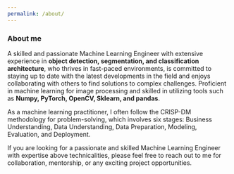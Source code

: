 ```yaml
---
permalink: /about/
---
```


### About me

A skilled and passionate Machine Learning Engineer with extensive experience in **object detection, segmentation, and classification architecture**, who thrives in fast-paced environments, is committed to staying up to date with the latest developments in the field and enjoys collaborating with others to find solutions to complex challenges. Proficient in machine learning for image processing and skilled in utilizing tools such as **Numpy, PyTorch, OpenCV, Sklearn, and pandas**.

As a machine learning practitioner, I often follow the CRISP-DM methodology for problem-solving, which involves six stages: Business Understanding, Data Understanding, Data Preparation, Modeling, Evaluation, and Deployment. 

If you are looking for a passionate and skilled Machine Learning Engineer with expertise above technicalities, please feel free to reach out to me for collaboration, mentorship, or any exciting project opportunities.

    
